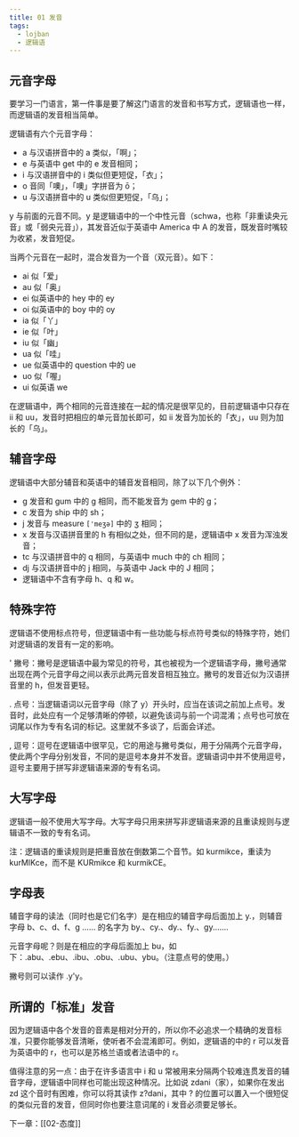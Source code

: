 ```yaml
---
title: 01 发音
tags:
  - lojban
  - 逻辑语
---
```

## 元音字母

要学习一门语言，第一件事是要了解这门语言的发音和书写方式，逻辑语也一样，而逻辑语的发音相当简单。

逻辑语有六个元音字母：

- a 与汉语拼音中的 a 类似，「啊」；
- e 与英语中 get 中的 e 发音相同；
- i 与汉语拼音中的 i 类似但更短促，「衣」；
- o 音同「噢」，「噢」字拼音为 ō；
- u 与汉语拼音中的 u 类似但更短促，「乌」；

y 与前面的元音不同。y 是逻辑语中的一个中性元音（schwa，也称「非重读央元音」或「弱央元音」），其发音近似于英语中 America 中 A 的发音，既发音时嘴较为收紧，发音短促。

当两个元音在一起时，混合发音为一个音（双元音）。如下：

- ai 似「爱」
- au 似「奥」
- ei 似英语中的 hey 中的 ey
- oi 似英语中的 boy 中的 oy
- ia 似「丫」
- ie 似「叶」
- iu 似「幽」
- ua 似「哇」
- ue 似英语中的 question 中的 ue
- uo 似「喔」
- ui 似英语 we

在逻辑语中，两个相同的元音连接在一起的情况是很罕见的，目前逻辑语中只存在 ii 和 uu，发音时把相应的单元音加长即可，如 ii 发音为加长的「衣」，uu 则为加长的「乌」。

## 辅音字母

逻辑语中大部分辅音和英语中的辅音发音相同，除了以下几个例外：

- g 发音和 gum 中的 g 相同，而不能发音为 gem 中的 g；
- c 发音为 ship 中的 sh；
- j 发音与 measure `['meʒə]` 中的 ʒ 相同；
- x 发音与汉语拼音里的 h 有相似之处，但不同的是，逻辑语中 x 发音为浑浊发音；
- tc 与汉语拼音中的 q 相同，与英语中 much 中的 ch 相同；
- dj 与汉语拼音中的 j 相同，与英语中 Jack 中的 J 相同；
- 逻辑语中不含有字母 h、q 和 w。

## 特殊字符

逻辑语不使用标点符号，但逻辑语中有一些功能与标点符号类似的特殊字符，她们对逻辑语的发音有一定的影响。

' 撇号：撇号是逻辑语中最为常见的符号，其也被视为一个逻辑语字母，撇号通常出现在两个元音字母之间以表示此两元音发音相互独立。撇号的发音近似为汉语拼音里的 h，但发音更轻。

. 点号：当逻辑语词以元音字母（除了 y）开头时，应当在该词之前加上点号。发音时，此处应有一个足够清晰的停顿，以避免该词与前一个词混淆；点号也可放在词尾以作为专有名词的标记。这里就不多谈了，后面会详述。

, 逗号：逗号在逻辑语中很罕见，它的用途与撇号类似，用于分隔两个元音字母，使此两个字母分别发音，不同的是逗号本身并不发音。逻辑语词中并不使用逗号，逗号主要用于拼写非逻辑语来源的专有名词。

## 大写字母

逻辑语一般不使用大写字母。大写字母只用来拼写非逻辑语来源的且重读规则与逻辑语不一致的专有名词。

注：逻辑语的重读规则是把重音放在倒数第二个音节。如 kurmikce，重读为 kurMIKce，而不是 KURmikce 和 kurmikCE。

## 字母表

辅音字母的读法（同时也是它们名字）是在相应的辅音字母后面加上 y.，则辅音字母 b、c、d、f、g …… 的名字为 by.、cy.、dy.、fy.、gy.……

元音字母呢？则是在相应的字母后面加上 bu，如下：.abu、.ebu、.ibu、.obu、.ubu、ybu。（注意点号的使用。）

撇号则可以读作 .y'y。

## 所谓的「标准」发音

因为逻辑语中各个发音的音素是相对分开的，所以你不必追求一个精确的发音标准，只要你能够发音清晰，使听者不会混淆即可。例如，逻辑语的中的 r 可以发音为英语中的 r，也可以是苏格兰语或者法语中的 r。

值得注意的另一点：由于在许多语言中 i 和 u 常被用来分隔两个较难连贯发音的辅音字母，逻辑语中同样也可能出现这种情况。比如说 zdani（家），如果你在发出 zd 这个音时有困难，你可以将其读作 z?dani，其中 ? 的位置可以置入一个很短促的类似元音的发音，但同时你也要注意词尾的 i 发音必须要足够长。

下一章：[[02-态度]]
